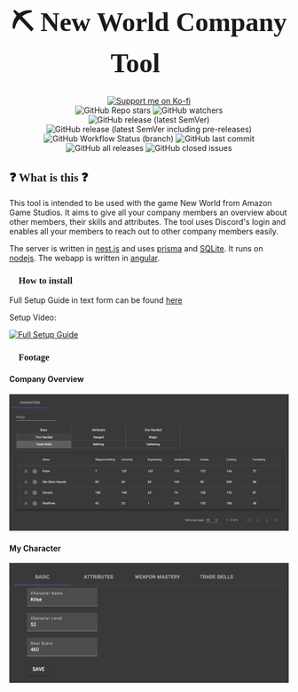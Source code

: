 <link rel="preconnect" href="https://fonts.googleapis.com">
<link rel="preconnect" href="https://fonts.gstatic.com" crossorigin>
<link href="https://fonts.googleapis.com/css2?family=IM+Fell+DW+Pica&display=swap" rel="stylesheet">

<h1 align="center" style="font-family: 'IM Fell DW Pica', serif;font-size: xxx-large">
    ⛏ New World Company Tool 🔨
</h1> 

<div align='center' style='display: flex;flex-direction: column;align-content: center'>
    <div>
        <a href="https://ko-fi.com/J3J37247V" target='_blank'><img alt="Support me on Ko-fi" src="https://ko-fi.com/img/githubbutton_sm.svg" /></a>
    </div>
    <div>
        <img alt="GitHub Repo stars" src="https://img.shields.io/github/stars/cbartel/nw-company-tool?style=social" />
        <img alt="GitHub watchers" src="https://img.shields.io/github/watchers/cbartel/nw-company-tool?style=social">
    </div>
    <div>
        <img alt="GitHub release (latest SemVer)" src="https://img.shields.io/github/v/release/cbartel/nw-company-tool?style=flat-square">
        <img alt="GitHub release (latest SemVer including pre-releases)" src="https://img.shields.io/github/v/release/cbartel/nw-company-tool?include_prereleases&label=beta&style=flat-square">
        <img alt="GitHub Workflow Status (branch)" src="https://img.shields.io/github/workflow/status/cbartel/nw-company-tool/Release/main?style=flat-square">
        <img alt="GitHub last commit" src="https://img.shields.io/github/last-commit/cbartel/nw-company-tool?style=flat-square">
        <img alt="GitHub all releases" src="https://img.shields.io/github/downloads/cbartel/nw-company-tool/total?style=flat-square">
        <img alt="GitHub closed issues" src="https://img.shields.io/github/issues-closed/cbartel/nw-company-tool?style=flat-square">
    </div>
</div>

<h2 style="font-family: 'IM Fell DW Pica', serif">
    ❓ What is this ❓
</h2>

This tool is intended to be used with the game New World from Amazon Game Studios. It aims to give all your company members 
an overview about other members, their skills and attributes. The tool uses Discord's login and enables all your members
to reach out to other company members easily.

The server is written in [nest.js](https://nestjs.com/) and uses [prisma](https://www.prisma.io/) and 
[SQLite](https://www.sqlite.org/index.html). It runs on [nodejs](https://nodejs.dev/). The webapp is written in
[angular](https://angular.io/).


<h3 style="font-family: 'IM Fell DW Pica', serif">
    🚀 How to install 🚀
</h3>

Full Setup Guide in text form can be found [here](https://github.com/cbartel/nw-company-tool/blob/main/docs/setup.md)

Setup Video:

[![Full Setup Guide](http://img.youtube.com/vi/Vc05LSErptM/0.jpg)](http://www.youtube.com/watch?v=Vc05LSErptM "Full Setup Guide")


<h3 style="font-family: 'IM Fell DW Pica', serif">
    📸 Footage 📸
</h3> 

#### Company Overview
![Company Table](docs/img/company_table.png)
#### My Character
![My Character](docs/img/my_character.png)
